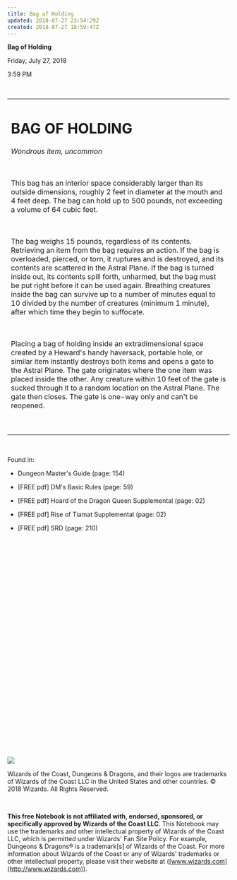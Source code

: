 ```yaml
---
title: Bag of Holding
updated: 2018-07-27 23:54:29Z
created: 2018-07-27 18:59:47Z
---
```


**Bag of Holding**

Friday, July 27, 2018

3:59 PM

 

<table><tbody><tr class="odd"><td><h1 id="bag-of-holding"><strong>BAG OF HOLDING</strong></h1><p><em>Wondrous item, uncommon</em></p><p> </p><p>This bag has an interior space considerably larger than its outside dimensions, roughly 2 feet in diameter at the mouth and 4 feet deep. The bag can hold up to 500 pounds, not exceeding a volume of 64 cubic feet.</p><p> </p><p>The bag weighs 15 pounds, regardless of its contents. Retrieving an item from the bag requires an action. If the bag is overloaded, pierced, or torn, it ruptures and is destroyed, and its contents are scattered in the Astral Plane. If the bag is turned inside out, its contents spill forth, unharmed, but the bag must be put right before it can be used again. Breathing creatures inside the bag can survive up to a number of minutes equal to 10 divided by the number of creatures (minimum 1 minute), after which time they begin to suffocate.</p><p> </p><p>Placing a bag of holding inside an extradimensional space created by a Heward's handy haversack, portable hole, or similar item instantly destroys both items and opens a gate to the Astral Plane. The gate originates where the one item was placed inside the other. Any creature within 10 feet of the gate is sucked through it to a random location on the Astral Plane. The gate then closes. The gate is one-way only and can't be reopened.</p><p> </p></td></tr></tbody></table>

 

Found in:

-   Dungeon Master's Guide (page: 154)

-   \[FREE pdf\] DM's Basic Rules (page: 59)

-   \[FREE pdf\] Hoard of the Dragon Queen Supplemental (page: 02)

-   \[FREE pdf\] Rise of Tiamat Supplemental (page: 02)

-   \[FREE pdf\] SRD (page: 210)

 

 

 

 

 

 

 

 

 

 

 

 

 

 

 

 

![](tmp\media\image1.png)

Wizards of the Coast, Dungeons & Dragons, and their logos are trademarks of Wizards of the Coast LLC in the United States and other countries. © 2018 Wizards. All Rights Reserved.

 

**This free Notebook is not affiliated with, endorsed, sponsored, or specifically approved by Wizards of the Coast LLC**. This Notebook may use the trademarks and other intellectual property of Wizards of the Coast LLC, which is permitted under Wizards' Fan Site Policy. For example, Dungeons & Dragons® is a trademark\[s\] of Wizards of the Coast. For more information about Wizards of the Coast or any of Wizards' trademarks or other intellectual property, please visit their website at ([www.wizards.com](http://www.wizards.com)).
